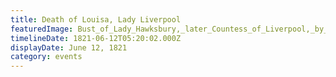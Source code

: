 ```yaml
---
title: Death of Louisa, Lady Liverpool
featuredImage: Bust_of_Lady_Hawksbury,_later_Countess_of_Liverpool,_by_Joseph_Nollekens.jpg
timelineDate: 1821-06-12T05:20:02.000Z
displayDate: June 12, 1821
category: events
---
```

